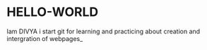 # HELLO-WORLD

Iam DIVYA i start git for learning and practicing about creation and intergration of webpages_
